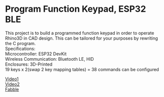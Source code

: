 # Program Function Keypad, ESP32 BLE 
This project is to build a programmed function keypad in order to operate Rhino3D in CAD design. This can be tailored for your purposes by rewriting the C program.  
Specifications:  
Microcontroller: ESP32 DevKit  
Wireless Communication: Bluetooth LE, HID  
Enclosures: 3D-Printed  
19 keys x 2(swap 2 key mapping tables) = 38 commands can be configured  

[Video1](https://vimeo.com/284675629)  
[Video2](https://vimeo.com/283292600)  
[Fabble](https://fabble.cc/bittercrow/bluetoothxlexprogramxfunctionxkeypad)
